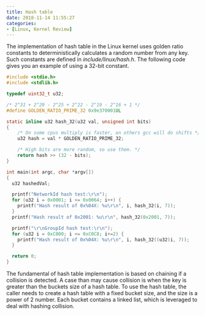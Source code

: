 ```yaml
---
title: Hash table
date: 2018-11-14 11:55:27
categories:
- [Linux, Kernel Review]
---
```


The implementation of hash table in the Linux kernel uses golden ratio constants to deterministically calculates a random number from any key. Such constants are defined in *include/linux/hash.h*. The following code gives you an example of using a 32-bit constant.

```c
#include <stdio.h>
#include <stdlib.h>

typedef uint32_t u32;

/* 2^31 + 2^29 - 2^25 + 2^22 - 2^19 - 2^16 + 1 */
#define GOLDEN_RATIO_PRIME_32 0x9e370001UL

static inline u32 hash_32(u32 val, unsigned int bits)
{
	/* On some cpus multiply is faster, on others gcc will do shifts */
	u32 hash = val * GOLDEN_RATIO_PRIME_32;

	/* High bits are more random, so use them. */
	return hash >> (32 - bits);
}

int main(int argc, char *argv[])
{
  u32 hashedVal;

  printf("NetworkId hash test:\r\n");
  for (u32 i = 0x0001; i <= 0x0064; i++) {
    printf("Hash result of 0x%04X: %u\r\n", i, hash_32(i, 7));
  }
  printf("Hash result of 0x2001: %u\r\n", hash_32(0x2001, 7));

  printf("\r\nGroupId hash test:\r\n");
  for (u32 i = 0xC000; i <= 0xC0C8; i+=2) {
    printf("Hash result of 0x%04X: %u\r\n", i, hash_32((u32)i, 7));
  }

  return 0;
}
```

The fundamental of hash table implementation is based on chaining if a collision is detected. A case than may cause collision is when the key is greater than the buckets size of a hash table. To use the hash table, the caller needs to create a hash table with a fixed bucket size, and the size is a power of 2 number. Each bucket contains a linked list, which is leveraged to deal with hashing collision.